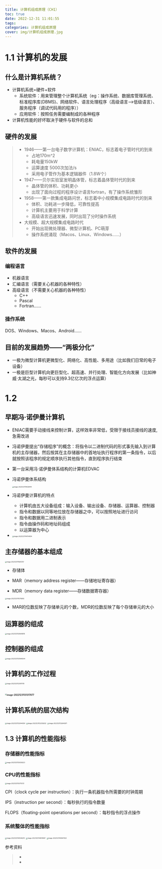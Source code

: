 ```yaml
---
title: 计算机组成原理（CH1）
toc: true
date: 2022-12-31 11:01:55
tags:
categories: 计算机组成原理
cover: img/计算机组成原理.jpg
---
```


# 1.1 计算机的发展

## 什么是计算机系统？

+ 计算机系统=硬件+软件
  + 系统软件：用来管理整个计算机系统（eg：操作系统、数据库管理系统、标准程序库(DBMS)、网络软件、语言处理程序（高级语言——>低级语言）、服务程序（调试代码用的程序））
  + 应用软件：按照任务需要编制成的各种程序
+ 计算机性能的好坏取决于硬件与软件的总和

## 硬件的发展

> + 1946——第一台电子数字计算机：ENIAC，标志着电子管时代的到来
>   + 占地170m^2
>   + 耗电量150kW
>   + 运算速度 5000次加法/s
>   + 采用电子管作为基本逻辑器件（1.8W个）
> + 1947——贝尔实验室发明晶体管，标志着晶体管时代的到来
>   + 晶体管的体积、功耗更小
>   + 出现了面向过程的程序设计语言fortran，有了操作系统雏形
> + 1958——第一款集成电路问世，标志着中小规模集成电路时代的到来
>   + 体积、功耗进一步降低，可靠性提高
>   + 计算机主要用于科学计算
>   + 高级语言迅速发展，同时出现了分时操作系统
> + 大规模、超大规模集成电路时代
>   + 开始出现微处理器、微型计算机、PC萌芽
>   + 操作系统涌现（Macos、Linux、Windows……）

## 软件的发展

### 编程语言

+ 机器语言
+ 汇编语言（需要关心机器的各种特性）
+ 高级语言（不需要关心机器的各种特性）
  + C++
  + Pascal
  + Fortran……

### 操作系统

DOS、Windows、Macos、Android……

## 目前的发展趋势——“两极分化”

+ 一极为微型计算机更微型化、网络化、高性能、多用途（比如我们日常的电子设备）
+ 一极是巨型计算机向更巨型化、超高速、并行处理、智能化方向发展（比如神威·太湖之光，每秒可以支持9.3亿亿次的浮点运算）

# 1.2  

## 早期冯·诺伊曼计算机

+ ENIAC需要手动接线来控制计算，这样效率非常低，受限于接线员接线的速度,急需改进

+ 冯诺伊曼提出“存储程序”的概念：将指令以二进制代码的形式事先输入到计算机的主存储器，然后按其在主存储器中的首地址执行程序的第一条指令，以后就按照该程序的规定顺序执行其他指令，直到程序执行结束

+ 第一台采用冯·诺伊曼体系结构的计算机EDVAC

+ 冯诺伊曼体系结构

  <img src="计算机组成原理/image-20221231114028414.png" alt="image-20221231114028414" style="zoom: 33%;" />

+ 冯诺伊曼计算机的特点

  + 计算机由五大设备组成：输入设备、输出设备、存储器、运算器、控制器
  + 指令和数据以同等地位放在存储器之中，可以按照地址进行访问
  + 指令和数据用二进制表示 
  + 指令由操作码和地址码组成
  + 以运算器为中心

+ <img src="计算机组成原理/image-20221231114704004.png" alt="image-20221231114704004" style="zoom: 33%;" />



## 主存储器的基本组成

<img src="计算机组成原理/image-20221231115612157.png" alt="image-20221231115612157" style="zoom: 33%;" />

+ 存储体

+ MAR（memory address register——存储地址寄存器）
+ MDR（memory data register——存储数据寄存器）

<img src="计算机组成原理/image-20221231115719955.png" alt="image-20221231115719955" style="zoom: 33%;" />

+ MAR的位数反映了存储单元的个数，MDR的位数反映了每个存储单元的大小

## 运算器的组成

<img src="计算机组成原理/image-20221231120649976.png" alt="image-20221231120649976" style="zoom: 33%;" />

## 控制器的组成

<img src="计算机组成原理/image-20221231120946544.png" alt="image-20221231120946544" style="zoom: 33%;" />

## 计算机的工作过程

<img src="计算机组成原理/image-20221231123917010.png" alt="image-20221231123917010" style="zoom: 33%;" />

## <img src="计算机组成原理/image-20221231131317877.png" alt="image-20221231131317877" style="zoom: 33%;" />

## 计算机系统的层次结构

<img src="计算机组成原理/image-20221231132044004.png" alt="image-20221231132044004" style="zoom: 33%;" />

<img src="计算机组成原理/image-20221231132359202.png" alt="image-20221231132359202" style="zoom: 33%;" />

<img src="计算机组成原理/image-20221231132645871.png" alt="image-20221231132645871" style="zoom: 33%;" />

## 1.3 计算机的性能指标

### 存储器的性能指标

<img src="计算机组成原理/image-20221231135039223.png" alt="image-20221231135039223" style="zoom: 33%;" />

### CPU的性能指标

<img src="计算机组成原理/image-20221231135715721.png" alt="image-20221231135715721" style="zoom: 33%;" />

CPI（clock cycle per instruction）：执行一条机器指令所需要的时钟周期

IPS（instruction per second）：每秒执行的指令数量

FLOPS（floating-point operations per second）：每秒指令的浮点操作

### 系统整体的性能指标

<img src="计算机组成原理/image-20221231140546210.png" alt="image-20221231140546210" style="zoom: 33%;" />



<img src="计算机组成原理/image-20221231140615897.png" alt="image-20221231140615897" style="zoom: 33%;" />

<img src="计算机组成原理/image-20221231140847923.png" alt="image-20221231140847923" style="zoom: 33%;" />



参考资料





> - []()
> - []()
